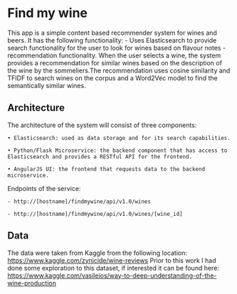 # Find my wine
This app is a simple content based recommender system for wines and beers. It has the following functionality:
	- Uses Elasticsearch to provide search functionality for the user to look for wines based on flavour notes
	- recommendation functionality. When the user selects a wine, the system provides a recommendation for similar wines based on the description of the wine by the sommeliers.The recommendation uses cosine similarity and TFIDF to search wines on the corpus and a Word2Vec model to find the semantically similar wines.


## Architecture
The architecture of the system will consist of three components:

    • Elasticsearch: used as data storage and for its search capabilities.
    
    • Python/Flask Microservice: the backend component that has access to Elasticsearch and provides a RESTful API for the frontend.
    
    • AngularJS UI: the frontend that requests data to the backend microservice.


Endpoints of the service:

	- http://[hostname]/findmywine/api/v1.0/wines
	
	- http://[hostname]/findmywine/api/v1.0/wines/[wine_id]



## Data
The data were taken from Kaggle from the following location: https://www.kaggle.com/zynicide/wine-reviews
Prior to this work I had done some exploration to this dataset, if interested it can be found here: https://www.kaggle.com/vasileios/way-to-deep-understanding-of-the-wine-production






